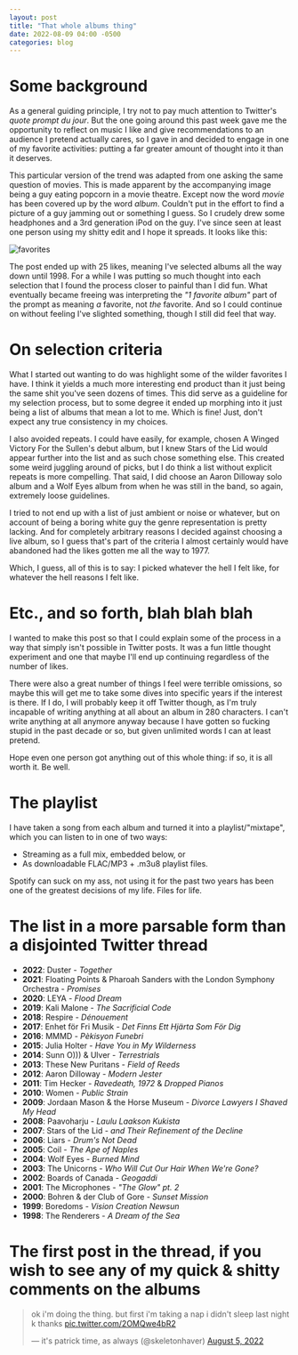 ```yaml
---
layout: post
title: "That whole albums thing"
date: 2022-08-09 04:00 -0500
categories: blog
---
```

# Some background

As a general guiding principle, I try not to pay much attention to Twitter's _quote prompt du jour_. But the one going around this past week gave me the opportunity to reflect on music I like and give recommendations to an audience I pretend actually cares, so I gave in and decided to engage in one of my favorite activities: putting a far greater amount of thought into it than it deserves.

This particular version of the trend was adapted from one asking the same question of movies. This is made apparent by the accompanying image being a guy eating popcorn in a movie theatre. Except now the word _movie_ has been covered up by the word _album_. Couldn't put in the effort to find a picture of a guy jamming out or something I guess. So I crudely drew some headphones and a 3rd generation iPod on the guy. I've since seen at least one person using my shitty edit and I hope it spreads. It looks like this:

![favorites](https://lh3.googleusercontent.com/KNdir9j_hZ2flWiNCE_AUCbv3TaFZ2wPZKV3rVH3X0MEPahZl7W6wCPSXnw2HXTC7Ds=w2400)

The post ended up with 25 likes, meaning I've selected albums all the way down until 1998. For a while I was putting so much thought into each selection that I found the process closer to painful than I did fun. What eventually became freeing was interpreting the _"1 favorite album"_ part of the prompt as meaning _a_ favorite, not _the_ favorite. And so I could continue on without feeling I've slighted something, though I still did feel that way.

# On selection criteria

What I started out wanting to do was highlight some of the wilder favorites I have. I think it yields a much more interesting end product than it just being the same shit you've seen dozens of times. This did serve as a guideline for my selection process, but to some degree it ended up morphing into it just being a list of albums that mean a lot to me. Which is fine! Just, don't expect any true consistency in my choices.

I also avoided repeats. I could have easily, for example, chosen A Winged Victory For the Sullen's debut album, but I knew Stars of the Lid would appear further into the list and as such chose something else. This created some weird juggling around of picks, but I do think a list without explicit repeats is more compelling. That said, I did choose an Aaron Dilloway solo album and a Wolf Eyes album from when he was still in the band, so again, extremely loose guidelines.

I tried to not end up with a list of just ambient or noise or whatever, but on account of being a boring white guy the genre representation is pretty lacking. And for completely arbitrary reasons I decided against choosing a live album, so I guess that's part of the criteria I almost certainly would have abandoned had the likes gotten me all the way to 1977.

Which, I guess, all of this is to say: I picked whatever the hell I felt like, for whatever the hell reasons I felt like.

# Etc., and so forth, blah blah blah

I wanted to make this post so that I could explain some of the process in a way that simply isn't possible in Twitter posts. It was a fun little thought experiment and one that maybe I'll end up continuing regardless of the number of likes.

There were also a great number of things I feel were terrible omissions, so maybe this will get me to take some dives into specific years if the interest is there. If I do, I will probably keep it off Twitter though, as I'm truly incapable of writing anything at all about an album in 280 characters. I can't write anything at all anymore anyway because I have gotten so fucking stupid in the past decade or so, but given unlimited words I can at least pretend.

Hope even one person got anything out of this whole thing: if so, it is all worth it. Be well.

# The playlist

I have taken a song from each album and turned it into a playlist/"mixtape", which you can listen to in one of two ways:
- Streaming as a full mix, embedded below, or
- As downloadable FLAC/MP3 + .m3u8 playlist files.

Spotify can suck on my ass, not using it for the past two years has been one of the greatest decisions of my life. Files for life.

# The list in a more parsable form than a disjointed Twitter thread

- **2022**: Duster - _Together_
- **2021**: Floating Points & Pharoah Sanders with the London Symphony Orchestra - _Promises_
- **2020**: LEYA - _Flood Dream_
- **2019**: Kali Malone - _The Sacrificial Code_
- **2018**: Respire - _Dénouement_
- **2017**: Enhet för Fri Musik - _Det Finns Ett Hjärta Som För Dig_
- **2016**: MMMD - _Pèkisyon Funebri_
- **2015**: Julia Holter - _Have You in My Wilderness_
- **2014**: Sunn O))) & Ulver - _Terrestrials_
- **2013**: These New Puritans - _Field of Reeds_
- **2012**: Aaron Dilloway - _Modern Jester_
- **2011**: Tim Hecker - _Ravedeath, 1972_ & _Dropped Pianos_
- **2010**: Women - _Public Strain_
- **2009**: Jordaan Mason & the Horse Museum - _Divorce Lawyers I Shaved My Head_
- **2008**: Paavoharju - _Laulu Laakson Kukista_
- **2007**: Stars of the Lid - _and Their Refinement of the Decline_
- **2006**: Liars - _Drum's Not Dead_
- **2005**: Coil - _The Ape of Naples_
- **2004**: Wolf Eyes - _Burned Mind_
- **2003**: The Unicorns - _Who Will Cut Our Hair When We're Gone?_
- **2002**: Boards of Canada - _Geogaddi_
- **2001**: The Microphones - _"The Glow" pt. 2_
- **2000**: Bohren & der Club of Gore - _Sunset Mission_
- **1999**: Boredoms - _Vision Creation Newsun_
- **1998**: The Renderers - _A Dream of the Sea_

# The first post in the thread, if you wish to see any of my quick & shitty comments on the albums

<blockquote class="twitter-tweet"><p lang="en" dir="ltr">ok i&#39;m doing the thing. but first i&#39;m taking a nap i didn&#39;t sleep last night k thanks <a href="https://t.co/2OMQwe4bR2">pic.twitter.com/2OMQwe4bR2</a></p>&mdash; it&#39;s patrick time, as always (@skeletonhaver) <a href="https://twitter.com/skeletonhaver/status/1555566180571795456?ref_src=twsrc%5Etfw">August 5, 2022</a></blockquote> <script async src="https://platform.twitter.com/widgets.js" charset="utf-8"></script> 